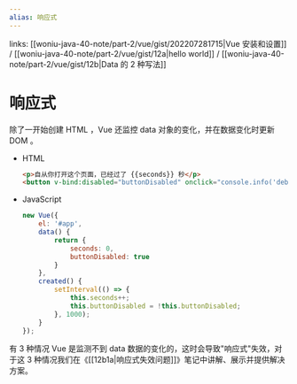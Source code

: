 ```yaml
---
alias: 响应式 
---
```


links: [[woniu-java-40-note/part-2/vue/gist/202207281715|Vue 安装和设置]] / [[woniu-java-40-note/part-2/vue/gist/12a|hello world]] / [[woniu-java-40-note/part-2/vue/gist/12b|Data 的 2 种写法]]

# 响应式 

除了一开始创建 HTML ，Vue 还监控 data 对象的变化，并在数据变化时更新 DOM 。

-   HTML

	``` html
	<p>自从你打开这个页面，已经过了 {{seconds}} 秒</p>
	<button v-bind:disabled="buttonDisabled" onclick="console.info('debug')">Button</button>
	```

-   JavaScript

	```js
	new Vue({
		el: '#app',
		data() {
			return {
				seconds: 0,
				buttonDisabled: true
			}
		},
		created() {
			setInterval(() => {
				this.seconds++;
				this.buttonDisabled = !this.buttonDisabled;
			}, 1000);
		}
	});
	```

有 3 种情况 Vue 是监测不到 data 数据的变化的，这时会导致"响应式"失效，对于这 3 种情况我们在《[[12b1a|响应式失效问题]]》笔记中讲解、展示并提供解决方案。


